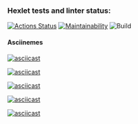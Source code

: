 ### Hexlet tests and linter status:
[![Actions Status](https://github.com/ramzesnic/java-project-lvl1/workflows/hexlet-check/badge.svg)](https://github.com/ramzesnic/java-project-lvl1/actions)
[![Maintainability](https://api.codeclimate.com/v1/badges/a01b4e34acd35b679850/maintainability)](https://codeclimate.com/github/ramzesnic/java-project-lvl1/maintainability)
![Build](https://github.com/ramzesnic/java-project-lvl1/actions/workflows/build.yml/badge.svg)

#### Asciinemes
[![asciicast](https://asciinema.org/a/Waw634EOI90YDifRGoU6DEKNA.svg)](https://asciinema.org/a/Waw634EOI90YDifRGoU6DEKNA)

[![asciicast](https://asciinema.org/a/I1RldkiQfCWOtk8qeBZCLKQ83.svg)](https://asciinema.org/a/I1RldkiQfCWOtk8qeBZCLKQ83)

[![asciicast](https://asciinema.org/a/zNsByRfeBMlxBewy61mZLzTf6.svg)](https://asciinema.org/a/zNsByRfeBMlxBewy61mZLzTf6)

[![asciicast](https://asciinema.org/a/lQIkLZLeKbu5zd1biAIiPl4sT.svg)](https://asciinema.org/a/lQIkLZLeKbu5zd1biAIiPl4sT)

[![asciicast](https://asciinema.org/a/Uv1M3KWb1hcykGsEMOEv4A1P4.svg)](https://asciinema.org/a/Uv1M3KWb1hcykGsEMOEv4A1P4)
